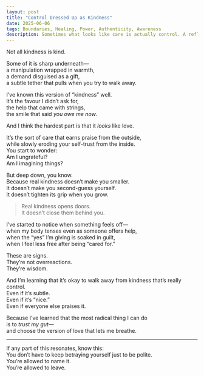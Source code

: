 ```yaml
---
layout: post
title: "Control Dressed Up as Kindness"
date: 2025-06-06
tags: Boundaries, Healing, Power, Authenticity, Awareness
description: Sometimes what looks like care is actually control. A reflection on reclaiming truth from disguised intentions.
---
```


Not all kindness is kind.

Some of it is sharp underneath—  
a manipulation wrapped in warmth,  
a demand disguised as a gift,  
a subtle tether that pulls when you try to walk away.

I’ve known this version of “kindness” well.  
It’s the favour I didn’t ask for,  
the help that came with strings,  
the smile that said *you owe me now*.

And I think the hardest part is that it *looks* like love.

It’s the sort of care that earns praise from the outside,  
while slowly eroding your self-trust from the inside.  
You start to wonder:  
Am I ungrateful?  
Am I imagining things?

But deep down, you know.  
Because real kindness doesn’t make you smaller.  
It doesn’t make you second-guess yourself.  
It doesn’t tighten its grip when you grow.

> Real kindness opens doors.  
> It doesn’t close them behind you.

I’ve started to notice when something feels off—  
when my body tenses even as someone offers help,  
when the “yes” I’m giving is soaked in guilt,  
when I feel less free after being “cared for.”

These are signs.  
They’re not overreactions.  
They’re wisdom.

And I’m learning that it’s okay to walk away from kindness that’s really control.  
Even if it’s subtle.  
Even if it’s “nice.”  
Even if everyone else praises it.

Because I’ve learned that the most radical thing I can do  
is to *trust my gut*—  
and choose the version of love that lets me breathe.

---

If any part of this resonates, know this:  
You don’t have to keep betraying yourself just to be polite.  
You’re allowed to name it.  
You’re allowed to leave.